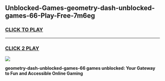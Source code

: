 
## Unblocked-Games-geometry-dash-unblocked-games-66-Play-Free-7m6eg
<h3>
<a href="https://premium76.site?title=geometry-dash-unblocked-games-66&ref=10A">CLICK TO PLAY</a></h3>
<hr>

<h3>
<a href="https://premium76.site?title=geometry-dash-unblocked-games-66&ref=10A">CLICK 2 PLAY</a>
  
</h3>

<a href="https://premium76.site?title=geometry-dash-unblocked-games-66&ref=10A"><img src="https://clearcache.store/games.png"></a>


**geometry-dash-unblocked-games-66 games unblocked: Your Gateway to Fun and Accessible Online Gaming**

